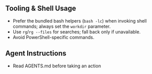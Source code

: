 ## Tooling & Shell Usage
- Prefer the bundled bash helpers (`bash -lc`) when invoking shell commands; always set the `workdir` parameter.
- Use `rg`/`rg --files` for searches; fall back only if unavailable.
- Avoid PowerShell-specific commands.

## Agent Instructions
- Read AGENTS.md before taking an action


